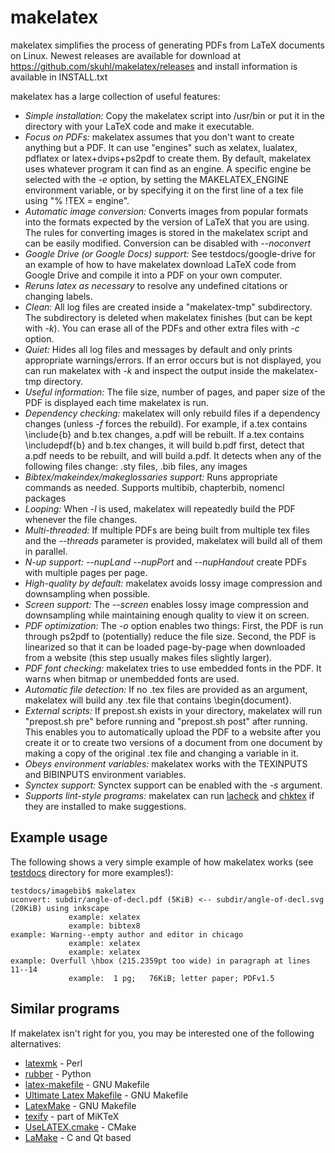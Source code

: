 makelatex
=========

makelatex simplifies the process of generating PDFs from LaTeX documents on Linux. Newest releases are available for download at  https://github.com/skuhl/makelatex/releases and install information is available in INSTALL.txt

makelatex has a large collection of useful features:

* *Simple installation:* Copy the makelatex script into /usr/bin or put it in the directory with your LaTeX code and make it executable.
* *Focus on PDFs:* makelatex assumes that you don't want to create anything but a PDF. It can use "engines" such as xelatex, lualatex, pdflatex or latex+dvips+ps2pdf to create them. By default, makelatex uses whatever program it can find as an engine. A specific engine be selected with the <i>-e</i> option, by setting the MAKELATEX_ENGINE environment variable, or by specifying it on the first line of a tex file using "% !TEX = engine".
* *Automatic image conversion:* Converts images from popular formats into the formats expected by the version of LaTeX that you are using. The rules for converting images is stored in the makelatex script and can be easily modified. Conversion can be disabled with <i>--noconvert</i>
* *Google Drive (or Google Docs) support:* See testdocs/google-drive for an example of how to have makelatex download LaTeX code from Google Drive and compile it into a PDF on your own computer.
* *Reruns latex as necessary* to resolve any undefined citations or changing labels.
* *Clean:* All log files are created inside a "makelatex-tmp" subdirectory. The subdirectory is deleted when makelatex finishes (but can be kept with <i>-k</i>). You can erase all of the PDFs and other extra files with <i>-c</i> option.
* *Quiet:* Hides all log files and messages by default and only prints appropriate warnings/errors. If an error occurs but is not displayed, you can run makelatex with <i>-k</i> and inspect the output inside the makelatex-tmp directory.
* *Useful information:* The file size, number of pages, and paper size of the PDF is displayed each time makelatex is run.
* *Dependency checking:* makelatex will only rebuild files if a dependency changes (unless <i>-f</i> forces the rebuild). For example, if a.tex contains \include{b} and b.tex changes, a.pdf will be rebuilt. If a.tex contains \includepdf{b} and b.tex changes, it will build b.pdf first, detect that a.pdf needs to be rebuilt, and will build a.pdf. It detects when any of the following files change: .sty files, .bib files, any images
* *Bibtex/makeindex/makeglossaries support:* Runs appropriate commands as needed. Supports multibib, chapterbib, nomencl packages
* *Looping:* When <i>-l</i> is used, makelatex will repeatedly build the PDF whenever the file changes.
* *Multi-threaded:* If multiple PDFs are being built from multiple tex files and the <i>--threads</i> parameter is provided, makelatex will build all of them in parallel.
* *N-up support:* <i>--nupLand</i> <i>--nupPort</i> and <i>--nupHandout</i> create PDFs with multiple pages per page.
* *High-quality by default:* makelatex avoids lossy image compression and downsampling when possible.
* *Screen support:* The <i>--screen</i> enables lossy image compression and downsampling while maintaining enough quality to view it on screen.
* *PDF optimization:* The <i>-o</i> option enables two things: First, the PDF is run through ps2pdf to (potentially) reduce the file size. Second, the PDF is linearized so that it can be loaded page-by-page when downloaded from a website (this step usually makes files slightly larger).
* *PDF font checking:* makelatex tries to use embedded fonts in the PDF. It warns when bitmap or unembedded fonts are used.
* *Automatic file detection:* If no .tex files are provided as an argument, makelatex will build any .tex file that contains \begin{document}.
* *External scripts:* If prepost.sh exists in your directory, makelatex will run "prepost.sh pre" before running and "prepost.sh post" after running. This enables you to automatically upload the PDF to a website after you create it or to create two versions of a document from one document by making a copy of the original .tex file and changing a variable in it.
* *Obeys environment variables:* makelatex works with the TEXINPUTS and BIBINPUTS environment variables.
* *Synctex support:* Synctex support can be enabled with the <i>-s</i> argument.
* *Supports lint-style programs:* makelatex can run <a href="http://www.ctan.org/tex-archive/support/lacheck">lacheck</a> and <a href="http://baruch.ev-en.org/proj/chktex/">chktex</a> if they are installed to make suggestions.

Example usage
-------------


The following shows a very simple example of how makelatex works (see <a href="https://github.com/skuhl/makelatex/tree/master/testdocs">testdocs</a> directory for more examples!):

	testdocs/imagebib$ makelatex 
	uconvert: subdir/angle-of-decl.pdf (5KiB) <-- subdir/angle-of-decl.svg (20KiB) using inkscape
				 example: xelatex
				 example: bibtex8
	example: Warning--empty author and editor in chicago
				 example: xelatex
				 example: xelatex
	example: Overfull \hbox (215.2359pt too wide) in paragraph at lines 11--14
				 example:  1 pg;   76KiB; letter paper; PDFv1.5


Similar programs
---------------------

If makelatex isn't right for you, you may be interested one of the following alternatives:

 * <a href="http://www.phys.psu.edu/~collins/software/latexmk-jcc/">latexmk</a> - Perl
 * <a href="https://launchpad.net/rubber">rubber</a> - Python
 * <a href="http://code.google.com/p/latex-makefile/">latex-makefile</a> - GNU Makefile
 * <a href="http://www.acoustics.hut.fi/u/mairas/UltimateLatexMakefile/">Ultimate Latex Makefile</a> - GNU Makefile
 * <a href="http://xpt.sourceforge.net/tools/latexmake/">LatexMake</a> - GNU Makefile
 * <a href="http://docs.miktex.org/manual/texifying.html">texify</a> - part of MiKTeX
 * <a href="http://www.cmake.org/Wiki/CMakeUserUseLATEX">UseLATEX.cmake</a> - CMake
 * <a href="http://majewsky.wordpress.com/category/geek-stuff/programming/lamake/">LaMake</a> - C and Qt based
